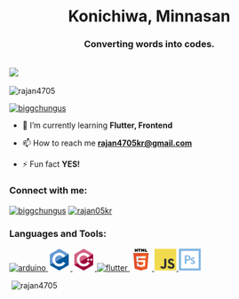 
<h1 align="center">Konichiwa, Minnasan</h1>
<h3 align="center">Converting words into codes.</h3>
<br>

<img src="https://c.tenor.com/z4_HKSF6Nx8AAAAC/typing-jim-carrey.gif" width="350px" >

<p align="left"> <img src="https://komarev.com/ghpvc/?username=rajan4705&label=Profile%20views&color=0e75b6&style=flat" alt="rajan4705" /> </p>

<p align="left"> <a href="https://twitter.com/biggchungas" target="blank"><img src="https://img.shields.io/twitter/follow/biggchungus?logo=twitter&style=for-the-badge" alt="biggchungus" /></a> </p>

- 🌱 I’m currently learning **Flutter, Frontend**

- 📫 How to reach me **rajan4705kr@gmail.com**

- ⚡ Fun fact **YES!**

<h3 align="left">Connect with me:</h3>
<p align="left">
<a href="https://twitter.com/biggchungus" target="blank"><img align="center" src="https://raw.githubusercontent.com/rahuldkjain/github-profile-readme-generator/master/src/images/icons/Social/twitter.svg" alt="biggchungus" height="30" width="40" /></a>
<a href="https://instagram.com/rajan05kr" target="blank"><img align="center" src="https://raw.githubusercontent.com/rahuldkjain/github-profile-readme-generator/master/src/images/icons/Social/instagram.svg" alt="rajan05kr" height="30" width="40" /></a>
</p>

<h3 align="left">Languages and Tools:</h3>
<p align="left"> <a href="https://www.arduino.cc/" target="_blank"> <img src="https://cdn.worldvectorlogo.com/logos/arduino-1.svg" alt="arduino" width="40" height="40"/> </a> <a href="https://www.cprogramming.com/" target="_blank"> <img src="https://raw.githubusercontent.com/devicons/devicon/master/icons/c/c-original.svg" alt="c" width="40" height="40"/> </a> <a href="https://www.w3schools.com/cpp/" target="_blank"> <img src="https://raw.githubusercontent.com/devicons/devicon/master/icons/cplusplus/cplusplus-original.svg" alt="cplusplus" width="40" height="40"/> </a> <a href="https://flutter.dev" target="_blank"> <img src="https://www.vectorlogo.zone/logos/flutterio/flutterio-icon.svg" alt="flutter" width="40" height="40"/> </a> <a href="https://www.w3.org/html/" target="_blank"> <img src="https://raw.githubusercontent.com/devicons/devicon/master/icons/html5/html5-original-wordmark.svg" alt="html5" width="40" height="40"/> </a> <a href="https://developer.mozilla.org/en-US/docs/Web/JavaScript" target="_blank"> <img src="https://raw.githubusercontent.com/devicons/devicon/master/icons/javascript/javascript-original.svg" alt="javascript" width="40" height="40"/> </a> <a href="https://www.photoshop.com/en" target="_blank"> <img src="https://raw.githubusercontent.com/devicons/devicon/master/icons/photoshop/photoshop-line.svg" alt="photoshop" width="40" height="40"/> </a> </p>

<p>&nbsp;<img align="center" src="https://github-readme-stats.vercel.app/api?username=rajan4705&show_icons=true&locale=en" alt="rajan4705" /></p>
